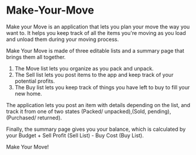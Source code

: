 # Make-Your-Move
Make your Move is an application that lets you plan your move the way you want to. It helps you keep track of all the items you're moving as you load and unload them during your moving process.

Make Your Move is made of three editable lists and a summary page that brings them all together.

1. The Move list lets you organize as you pack and unpack.
2. The Sell list lets you post items to the app and keep track of your potential profits.
3. The Buy list lets you keep track of things you have left to buy to fill your new home.

The application lets you post an item with details depending on the list, and track it from one of two states (Packed/ unpacked),(Sold, pending), (Purchased/ returned).

Finally, the summary page gives you your balance, which is calculated by your Budget + Sell Profit (Sell List) - Buy Cost (Buy List).


Make Your Move!

